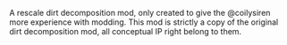A rescale dirt decomposition mod, only created to give the @coilysiren more experience with modding. This mod is strictly a copy of the original dirt decomposition mod, all conceptual IP right belong to them.
